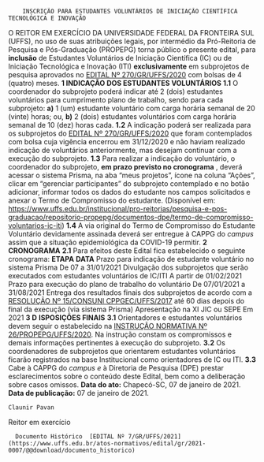         INSCRIÇÃO PARA ESTUDANTES VOLUNTÁRIOS DE INICIAÇÃO CIENTÍFICA TECNOLÓGICA E INOVAÇÃO  

 O REITOR EM EXERCÍCIO DA UNIVERSIDADE FEDERAL DA FRONTEIRA SUL (UFFS), no uso de suas atribuições legais, por intermédio da Pró-Reitoria de Pesquisa e Pós-Graduação (PROPEPG) torna público o presente edital, para **inclusão** de Estudantes Voluntários de Iniciação Científica (IC) ou de Iniciação Tecnológica e Inovação (ITI) **exclusivamente**  em subprojetos de pesquisa aprovados no [EDITAL Nº 270/GR/UFFS/2020](https://www.uffs.edu.br/atos-normativos/edital/gr/2020-0270) com bolsas de 4 (quatro) meses.     **1 INDICAÇÃO DOS ESTUDANTES VOLUNTÁRIOS**   **1.1**  O coordenador do subprojeto poderá indicar até 2 (dois) estudantes voluntários para cumprimento plano de trabalho, sendo para cada subprojeto:  **a)**  1 (um) estudante voluntário com carga horária semanal de 20 (vinte) horas; ou,  **b)**  2 (dois) estudantes voluntários com carga horária semanal de 10 (dez) horas cada.  **1.2**  A indicação poderá ser realizada para os subprojetos do [EDITAL Nº 270/GR/UFFS/2020](https://www.uffs.edu.br/atos-normativos/edital/gr/2020-0270) que foram contemplados com bolsa cuja vigência encerrou em 31/12/2020 e não haviam realizado indicação de voluntários anteriormente, mas desejam continuar com a execução do subprojeto.  **1.3**  Para realizar a indicação do voluntário, o coordenador do subprojeto, **em prazo previsto no cronograma** , deverá acessar o sistema Prisma, na aba “meus projetos”, ícone na coluna “Ações”, clicar em “gerenciar participantes” do subprojeto contemplado e no botão adicionar, informar todos os dados do estudante nos campos solicitados e anexar o Termo de Compromisso do estudante. (Disponível em: <https://www.uffs.edu.br/institucional/pro-reitorias/pesquisa-e-pos-graduacao/repositorio-propepg/documentos-dpe/termo-de-compromisso-voluntarios-ic-iti>)  **1.4**  A via original do Termo de Compromisso do Estudante Voluntário devidamente assinada deverá ser entregue à CAPPG do *campus*  assim que a situação epidemiológica da COVID-19 permitir.     **2 CRONOGRAMA**   **2.1**  Para efeitos deste Edital fica estabelecido o seguinte cronograma:      **ETAPA**     **DATA**      Prazo para indicação de estudante voluntário no sistema Prisma   De 07 a 31/01/2021     Divulgação dos subprojetos que serão executados com estudantes voluntários de IC/ITI   A partir de 01/02/2021     Prazo para execução do plano de trabalho do voluntário   De 07/01/2021 a 31/08/2021     Entrega dos resultados finais dos subprojetos de acordo com a [RESOLUÇÃO Nº 15/CONSUNI CPPGEC/UFFS/2017](https://www.uffs.edu.br/atos-normativos/resolucao/consunicppgec/2017-0015)   até 60 dias depois do final da execução (via sistema Prisma)     Apresentação na XI JIC ou SEPE   Em 2021        **3 D** **ISPOSIÇÕES FINAIS**   **3.1**  Orientadores e estudantes voluntários devem seguir o estabelecido na [INSTRUÇÃO NORMATIVA Nº 26/PROPEPG/UFFS/2020](https://www.uffs.edu.br/atos-normativos/instrucao-normativa/propepg/2020-0026). Na instrução constam os compromissos e demais informações pertinentes à execução do subprojeto.  **3.2**  Os coordenadores de subprojetos que orientarem estudantes voluntários ficarão registrados na base Institucional como orientadores de IC ou ITI.  **3.3**  Cabe à CAPPG do *campus e* à Diretoria de Pesquisa (DPE) prestar esclarecimentos sobre o conteúdo deste Edital, bem como a deliberação sobre casos omissos.        **Data do ato:** Chapecó-SC, 07 de janeiro de 2021.   
 **Data de publicação:**  07 de janeiro de 2021. 

    Claunir Pavan   
 Reitor em exercício 

      Documento Histórico  [EDITAL Nº 7/GR/UFFS/2021](https://www.uffs.edu.br/atos-normativos/edital/gr/2021-0007/@@download/documento_historico)     
      